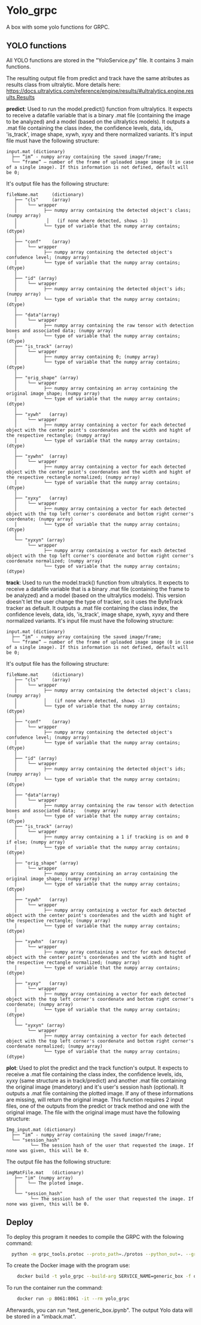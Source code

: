 # Yolo_grpc

A box with some yolo functions for GRPC.

## YOLO functions

All YOLO functions are stored in the "YoloService.py" file. It contains 3 main functions. 

The resulting output file from predict and track have the same atributes as results class from ultralytic. More details here: https://docs.ultralytics.com/reference/engine/results/#ultralytics.engine.results.Results

**predict**:
Used to run the model.predict() function from ultralytics. It expects to receive a datafile variable that is a binary .mat file (containing the image to be analyzed) and a model (based on the ultralytics models). It outputs a .mat file containing the class index, the confidence levels, data, ids, 'is_track', image shape, xywh, xyxy and there normalized variants.
It's input file must have the following structure:

```
input.mat (dictionary)
  ├── ”im” - numpy array containing the saved image/frame;
  └── ”frame” – number of the frame of uploaded image image (0 in case of a single image). If this information is not defined, default will be 0;
```

It's output file has the following structure:

```
fileName.mat 	 (dictionary)
   ├── "cls"	 (array)
   │    └── wrapper
   │  	      ├── numpy array containing the detected object's class; (numpy array)
   │           │   (if none where detected, shows -1)
   │  	      └── type of variable that the numpy array contains; (dtype)
   │
   ├── "conf"	 (array)
   │    └── wrapper
   │  	      ├── numpy array containing the detected object's confudence level; (numpy array)
   │  	      └── type of variable that the numpy array contains; (dtype)
   │
   ├── "id"	(array)
   │    └── wrapper
   │  	      ├── numpy array containing the detected object's ids; (numpy array)
   │  	      └── type of variable that the numpy array contains; (dtype)
   │
   ├── "data"(array)
   │    └── wrapper
   │  	      ├── numpy array containing the raw tensor with detection boxes and associated data; (numpy array)
   │  	      └── type of variable that the numpy array contains; (dtype)
   ├── "is_track" (array)
   │    └── wrapper
   │  	      ├── numpy array containing 0; (numpy array)
   │  	      └── type of variable that the numpy array contains; (dtype)
   │
   ├── "orig_shape"	(array)
   │    └── wrapper
   │  	      ├── numpy array containing an array containing the original image shape; (numpy array)
   │  	      └── type of variable that the numpy array contains; (dtype)
   │
   ├── "xywh"	(array)
   │    └── wrapper
   │  	      ├── numpy array containing a vector for each detected object with the center point's coordenates and the width and hight of the respective rectangle; (numpy array)
   │  	      └── type of variable that the numpy array contains; (dtype)
   │
   ├── "xywhn"	(array)
   │    └── wrapper
   │  	      ├── numpy array containing a vector for each detected object with the center point's coordenates and the width and hight of the respective rectangle normalized; (numpy array)
   │  	      └── type of variable that the numpy array contains; (dtype)
   │
   ├── "xyxy"	(array)
   │    └── wrapper
   │  	      ├── numpy array containing a vector for each detected object with the top left corner's coordenate and bottom right corner's coordenate; (numpy array)
   │  	      └── type of variable that the numpy array contains; (dtype)
   │
   └── "xyxyn" (array)
        └── wrapper
              ├── numpy array containing a vector for each detected object with the top left corner's coordenate and bottom right corner's coordenate normalized; (numpy array)
              └── type of variable that the numpy array contains; (dtype)
```

**track**:
Used to run the model.track() function from ultralytics. It expects to receive a datafile variable that is a binary .mat file (containing the frame to be analyzed) and a model (based on the ultralytics models). This version doesn't let the user change the type of tracker, so it uses the ByteTrack tracker as default. It outputs a .mat file containing the class index, the confidence levels, data, ids, 'is_track', image shape, xywh, xyxy and there normalized variants.
It's input file must have the following structure:

```
input.mat (dictionary)
  ├── ”im” - numpy array containing the saved image/frame;
  └── ”frame” – number of the frame of uploaded image image (0 in case of a single image). If this information is not defined, default will be 0;
```

It's output file has the following structure:

```
fileName.mat 	 (dictionary)
   ├── "cls"	 (array)
   │    └── wrapper
   │  	      ├── numpy array containing the detected object's class; (numpy array)
   │          │   (if none where detected, shows -1)
   │  	      └── type of variable that the numpy array contains; (dtype)
   │
   ├── "conf"	 (array)
   │    └── wrapper
   │  	      ├── numpy array containing the detected object's confudence level; (numpy array)
   │  	      └── type of variable that the numpy array contains; (dtype)
   │
   ├── "id"	(array)
   │    └── wrapper
   │  	      ├── numpy array containing the detected object's ids; (numpy array)
   │  	      └── type of variable that the numpy array contains; (dtype)
   │
   ├── "data"(array)
   │    └── wrapper
   │  	      ├── numpy array containing the raw tensor with detection boxes and associated data;	(numpy array)
   │  	      └── type of variable that the numpy array contains; (dtype)
   ├── "is_track" (array)
   │    └── wrapper
   │  	      ├── numpy array containing a 1 if tracking is on and 0 if else; (numpy array)
   │  	      └── type of variable that the numpy array contains; (dtype)
   │
   ├── "orig_shape"	(array)
   │    └── wrapper
   │  	      ├── numpy array containing an array containing the original image shape; (numpy array)
   │  	      └── type of variable that the numpy array contains; (dtype)
   │
   ├── "xywh"	(array)
   │    └── wrapper
   │  	      ├── numpy array containing a vector for each detected object with the center point's coordenates and the width and hight of the respective rectangle; (numpy array)
   │  	      └── type of variable that the numpy array contains; (dtype)
   │
   ├── "xywhn"	(array)
   │    └── wrapper
   │  	      ├── numpy array containing a vector for each detected object with the center point's coordenates and the width and hight of the respective rectangle normalized; (numpy array)
   │  	      └── type of variable that the numpy array contains; (dtype)
   │
   ├── "xyxy"	(array)
   │    └── wrapper
   │  	      ├── numpy array containing a vector for each detected object with the top left corner's coordenate and bottom right corner's coordenate; (numpy array)
   │  	      └── type of variable that the numpy array contains; (dtype)
   │
   └── "xyxyn" (array)
        └── wrapper
              ├── numpy array containing a vector for each detected object with the top left corner's coordenate and bottom right corner's coordenate normalized; (numpy array)
              └── type of variable that the numpy array contains; (dtype)
```

**plot**:
Used to plot the predict and the track function's output. It expects to receive a .mat file containing the class index, the confidence levels, ids, xyxy (same structure as in track/predict) and another .mat file containing the original image (mandetory) and it's user's session hash (optional). It outputs a .mat file containing the plotted image. If any of these informations are missing, will return the original image.
This function requires 2 input files, one of the outputs from the predict or track method and one with the original image.
The file with the original image must have the following structure:

```
Img_input.mat (dictionary)
  ├── ”im” - numpy array containing the saved image/frame;
  └── "session_hash"
         └── The session hash of the user that requested the image. If none was given, this will be 0.
```

The output file has the following structure:

```
imgMatFile.mat 	 (dictionary)
   ├── "im" (numpy array)
   │    └── The ploted image.
   │
   └── "session_hash"
         └── The session hash of the user that requested the image. If none was given, this will be 0.
```

## Deploy

To deploy this program it needes to compile the GRPC with the folowing command:

```bash
  python -m grpc_tools.protoc --proto_path=./protos --python_out=. --grpc_python_out=. generic_box.proto
```
To create the Docker image with the program use:

```bash
    docker build -t yolo_grpc --build-arg SERVICE_NAME=generic_box -f docker/Dockerfile .
```

To run the container run the command:

```bash
    docker run -p 8061:8061 -it --rm yolo_grpc
```

Afterwards, you can run "test_generic_box.ipynb". The output Yolo data will be stored in a "imback.mat".

